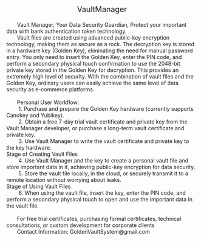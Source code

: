 <p align="center" style="font-size:20px;">VaultManager</p>
&emsp;&emsp;Vault Manager, Your Data Security Guardian, Protect your important data with bank authentication token technology.<br>
&emsp;&emsp;Vault files are created using advanced public-key encryption technology, making them as secure as a rock. The decryption key is stored in a hardware key (Golden Key), eliminating the need for manual password entry. You only need to insert the Golden Key, enter the PIN code, and perform a secondary physical touch confirmation to use the 2048-bit private key stored in the Golden Key for decryption. This provides an extremely high level of security. With the combination of vault files and the Golden Key, ordinary users can easily achieve the same level of data security as e-commerce platforms.<br>
<br>
&emsp;&emsp;Personal User Workflow:<br>
&emsp;&emsp;&nbsp;1. Purchase and prepare the Golden Key hardware (currently supports Canokey and Yubikey).<br>
&emsp;&emsp;&nbsp;2. Obtain a free 7-day trial vault certificate and private key from the Vault Manager developer, or purchase a long-term vault certificate and private key.<br>
&emsp;&emsp;&nbsp;3. Use Vault Manager to write the vault certificate and private key to the key hardware.<br>
Stage of Creating Vault Files<br>
&emsp;&emsp;&nbsp;4. Use Vault Manager and the key to create a personal vault file and store important data in it, achieving public-key encryption for data security.<br>
&emsp;&emsp;&nbsp;5. Store the vault file locally, in the cloud, or securely transmit it to a remote location without worrying about leaks.<br>
Stage of Using Vault Files <br>
&emsp;&emsp;&nbsp;6.  When using the vault file, insert the key, enter the PIN code, and perform a secondary physical touch to open and use the important data in the vault file. <br>
<br>
&emsp;&emsp;For free trial certificates, purchasing formal certificates, technical consultations, or custom development for corporate clients<br>
&emsp;&emsp;Contact Information:  GoldenVaultSystem@gmail.com
